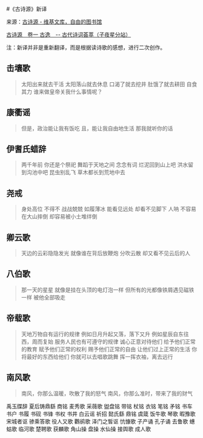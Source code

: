 #《古诗源》新译

来源：[古诗源 - 维基文库，自由的图书馆](https://zh.wikisource.org/zh-hans/%E5%8F%A4%E8%A9%A9%E6%BA%90)

[古诗源　卷一 古逸　-- 古代诗词荟萃（子夜星分站）](http://www.ziyexing.cn/shici/gushiyuan/gushiyuan_01.htm)

注：新译并非是重新翻译，而是根据读诗歌的感想，进行二次创作。

## 击壤歌

> 太阳出来就去干活
> 太阳落山就去休息
> 口渴了就去挖井
> 肚饿了就去耕田
> 自食其力
> 谁来做皇帝关我什么事情呢？

## 康衢谣

> 但是，政治能让我有饭吃
> 且，能让我自由地生活
> 那我就听你的话

## 伊耆氏蜡辞

> 两千年前
> 你还是个祭祀
> 舞蹈于天地之间
> 念念有词
> 烂泥回到山上吧
> 洪水留到沟池中吧
> 昆虫别乱飞
> 草木都长到荒地中去

## 尧戒

> 身处高位
> 不得不
> 战战兢兢
> 如履薄冰
> 能看见远处
> 却看不见脚下
> 人呐
> 不容易在大山摔倒
> 却容易被小土堆绊倒

## 卿云歌

> 天边的云彩隐隐发光
> 就像谁在背后放鞭炮
> 分吹云散
> 却又看不见云后的人



## 八伯歌

> 那一天的星星
> 就像是挂在头顶的电灯泡一样
> 但所有的光都像铁屑遇见磁铁一样
> 被他全部吸走

## 帝载歌

> 天地万物自有运行的规律
> 例如日月升起又落，落下又升
> 例如星辰自东往西，周而复始
> 服务人民也有可遵守的规律
> 诚心正意对待他们
> 给予他们正常的教育
> 赋予他们正常的权利
> 赐予他们正常的自由
> 让他们过上正常的生活
> 你将最好的东西给他们
> 你就可以去唱歌跳舞
> 挥一挥衣袖，离去远行

## 南风歌

> 南风，你那么温暖，吹散了我的怒气
> 南风，你那么准时，带来了我的财气



禹玉牒辞
夏后铸鼎繇
商铭
麦秀歌
采薇歌
盥盘铭
带铭
杖铭
衣铭
笔铭
矛铭
书车
书户
书履
书砚
书锋
书权
书井
白云谣
祈招
懿氏繇
鼎铭
虞箴
饭牛歌
琴歌
暇豫歌
宋城者讴
骖乘答歌
役人又歌
鸜鹆歌
泽门之皙讴
忼慷歌
子产诵
孔子诵
去鲁歌
蟪蛄歌
临河歌
楚聘歌
获麟歌
角山操
盘操
水仙操
接舆歌
成人歌